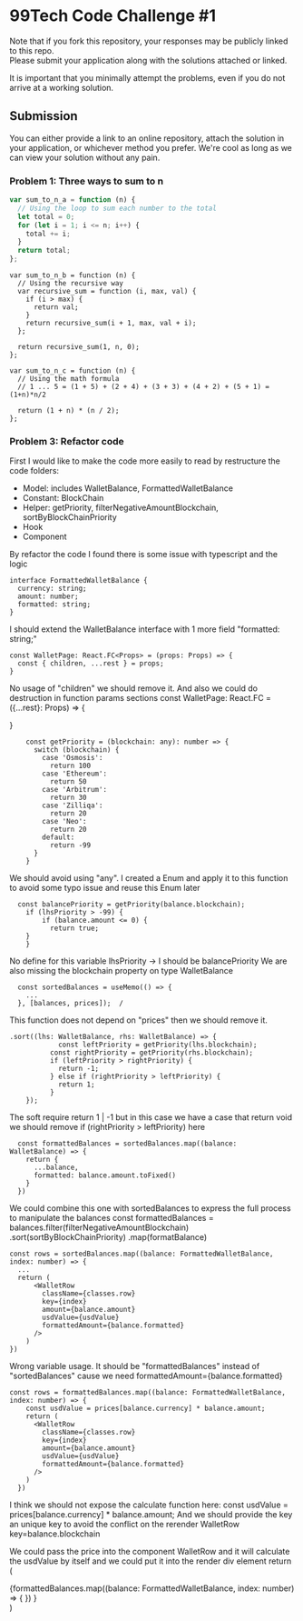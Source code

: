 # 99Tech Code Challenge #1

Note that if you fork this repository, your responses may be publicly linked to this repo.  
Please submit your application along with the solutions attached or linked.

It is important that you minimally attempt the problems, even if you do not arrive at a working solution.

## Submission

You can either provide a link to an online repository, attach the solution in your application, or whichever method you prefer.
We're cool as long as we can view your solution without any pain.

### Problem 1: Three ways to sum to n

```js
var sum_to_n_a = function (n) {
  // Using the loop to sum each number to the total
  let total = 0;
  for (let i = 1; i <= n; i++) {
    total += i;
  }
  return total;
};
```

```
var sum_to_n_b = function (n) {
  // Using the recursive way
  var recursive_sum = function (i, max, val) {
    if (i > max) {
      return val;
    }
    return recursive_sum(i + 1, max, val + i);
  };

  return recursive_sum(1, n, 0);
};
```

```
var sum_to_n_c = function (n) {
  // Using the math formula
  // 1 ... 5 = (1 + 5) + (2 + 4) + (3 + 3) + (4 + 2) + (5 + 1) = (1+n)*n/2

  return (1 + n) * (n / 2);
};
```

### Problem 3: Refactor code

First I would like to make the code more easily to read by restructure the code folders:

- Model: includes WalletBalance, FormattedWalletBalance
- Constant: BlockChain
- Helper: getPriority, filterNegativeAmountBlockchain, sortByBlockChainPriority
- Hook
- Component

By refactor the code I found there is some issue with typescript and the logic

```
interface FormattedWalletBalance {
  currency: string;
  amount: number;
  formatted: string;
}
```

I should extend the WalletBalance interface with 1 more field "formatted: string;"

```
const WalletPage: React.FC<Props> = (props: Props) => {
  const { children, ...rest } = props;
}
```

No usage of "children" we should remove it. And also we could do destruction in function params sections
const WalletPage: React.FC<Props> = ({...rest}: Props) => {

}

```
	const getPriority = (blockchain: any): number => {
	  switch (blockchain) {
	    case 'Osmosis':
	      return 100
	    case 'Ethereum':
	      return 50
	    case 'Arbitrum':
	      return 30
	    case 'Zilliqa':
	      return 20
	    case 'Neo':
	      return 20
	    default:
	      return -99
	  }
	}
```

We should avoid using "any". I created a Enum and apply it to this function to avoid some typo issue and reuse this Enum later

```
  const balancePriority = getPriority(balance.blockchain);
	if (lhsPriority > -99) {
		if (balance.amount <= 0) {
		  return true;
	}
	}
```

No define for this variable lhsPriority -> I should be balancePriority
We are also missing the blockchain property on type WalletBalance

```
  const sortedBalances = useMemo(() => {
    ...
  }, [balances, prices]);  /
```

This function does not depend on "prices" then we should remove it.

```
.sort((lhs: WalletBalance, rhs: WalletBalance) => {
			const leftPriority = getPriority(lhs.blockchain);
		  const rightPriority = getPriority(rhs.blockchain);
		  if (leftPriority > rightPriority) {
		    return -1;
		  } else if (rightPriority > leftPriority) {
		    return 1;
		  }
    });
```

The soft require return 1 | -1 but in this case we have a case that return void we should remove if (rightPriority > leftPriority) here

```
  const formattedBalances = sortedBalances.map((balance: WalletBalance) => {
    return {
      ...balance,
      formatted: balance.amount.toFixed()
    }
  })
```

We could combine this one with sortedBalances to express the full process to manipulate the balances
const formattedBalances = balances.filter(filterNegativeAmountBlockchain)
.sort(sortByBlockChainPriority)
.map(formatBalance)

```
const rows = sortedBalances.map((balance: FormattedWalletBalance, index: number) => {
  ...
  return (
      <WalletRow
        className={classes.row}
        key={index}
        amount={balance.amount}
        usdValue={usdValue}
        formattedAmount={balance.formatted}
      />
    )
})
```

Wrong variable usage. It should be "formattedBalances" instead of "sortedBalances" cause we need formattedAmount={balance.formatted}

```
const rows = formattedBalances.map((balance: FormattedWalletBalance, index: number) => {
    const usdValue = prices[balance.currency] * balance.amount;
    return (
      <WalletRow
        className={classes.row}
        key={index}
        amount={balance.amount}
        usdValue={usdValue}
        formattedAmount={balance.formatted}
      />
    )
  })
```

I think we should not expose the calculate function here:
const usdValue = prices[balance.currency] \* balance.amount;
And we should provide the key an unique key to avoid the conflict on the rerender WalletRow
key=balance.blockchain

We could pass the price into the component WalletRow and it will calculate the usdValue by itself and we could put it into the render div element
return (
<div {...rest}>
{formattedBalances.map((balance: FormattedWalletBalance, index: number) => {
<WalletRow 
          className={classes.row}
          key={balance.blockchain}
          amount={balance.amount}
          price={prices[balance.currency]}
          formattedAmount={balance.formatted}
        />})
}
</div>
)
